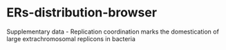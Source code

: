 # ERs-distribution-browser
Supplementary data - Replication coordination marks the domestication of large extrachromosomal replicons in bacteria

